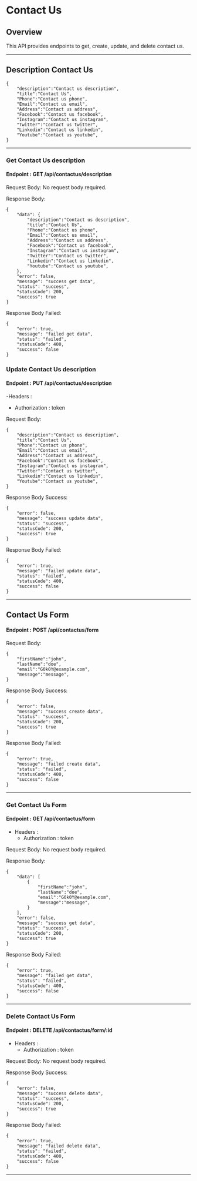 # Contact Us

## Overview

This API provides endpoints to get, create, update, and delete contact us.

---

## Description Contact Us

    {
        "description":"Contact us description",
        "title":"Contact Us",
        "Phone":"Contact us phone",
        "Email":"Contact us email",
        "Address":"Contact us address",
        "Facebook":"Contact us facebook",
        "Instagram":"Contact us instagram",
        "Twitter":"Contact us twitter",
        "Linkedin":"Contact us linkedin",
        "Youtube":"Contact us youtube",
    }

---

### Get Contact Us description

#### Endpoint : GET /api/contactus/description

Request Body: No request body required.

Response Body:

    {
        "data": {
            "description":"Contact us description",
            "title":"Contact Us",
            "Phone":"Contact us phone",
            "Email":"Contact us email",
            "Address":"Contact us address",
            "Facebook":"Contact us facebook",
            "Instagram":"Contact us instagram",
            "Twitter":"Contact us twitter",
            "Linkedin":"Contact us linkedin",
            "Youtube":"Contact us youtube",
        },
        "error": false,
        "message": "success get data",
        "status": "success",
        "statusCode": 200,
        "success": true
    }

Response Body Failed:

    {
        "error": true,
        "message": "failed get data",
        "status": "failed",
        "statusCode": 400,
        "success": false
    }

### Update Contact Us description

#### Endpoint : PUT /api/contactus/description

-Headers :

- Authorization : token

Request Body:

    {
        "description":"Contact us description",
        "title":"Contact Us",
        "Phone":"Contact us phone",
        "Email":"Contact us email",
        "Address":"Contact us address",
        "Facebook":"Contact us facebook",
        "Instagram":"Contact us instagram",
        "Twitter":"Contact us twitter",
        "Linkedin":"Contact us linkedin",
        "Youtube":"Contact us youtube",
    }

Response Body Success:

    {
        "error": false,
        "message": "success update data",
        "status": "success",
        "statusCode": 200,
        "success": true
    }

Response Body Failed:

    {
        "error": true,
        "message": "failed update data",
        "status": "failed",
        "statusCode": 400,
        "success": false
    }

---

## Contact Us Form

#### Endpoint : POST /api/contactus/form

Request Body:

    {
        "firstName":"john",
        "lastName":"doe",
        "email":"G0k0Y@example.com",
        "message":"message",
    }

Response Body Success:

    {
        "error": false,
        "message": "success create data",
        "status": "success",
        "statusCode": 200,
        "success": true
    }

Response Body Failed:

    {
        "error": true,
        "message": "failed create data",
        "status": "failed",
        "statusCode": 400,
        "success": false
    }

---

### Get Contact Us Form

#### Endpoint : GET /api/contactus/form

- Headers :
  - Authorization : token

Request Body: No request body required.

Response Body:

    {
        "data": [
            {
                "firstName":"john",
                "lastName":"doe",
                "email":"G0k0Y@example.com",
                "message":"message",
            }
        ],
        "error": false,
        "message": "success get data",
        "status": "success",
        "statusCode": 200,
        "success": true
    }

Response Body Failed:

    {
        "error": true,
        "message": "failed get data",
        "status": "failed",
        "statusCode": 400,
        "success": false
    }

---

### Delete Contact Us Form

#### Endpoint : DELETE /api/contactus/form/:id

- Headers :
  - Authorization : token

Request Body: No request body required.

Response Body Success:

    {
        "error": false,
        "message": "success delete data",
        "status": "success",
        "statusCode": 200,
        "success": true
    }

Response Body Failed:

    {
        "error": true,
        "message": "failed delete data",
        "status": "failed",
        "statusCode": 400,
        "success": false
    }

---
